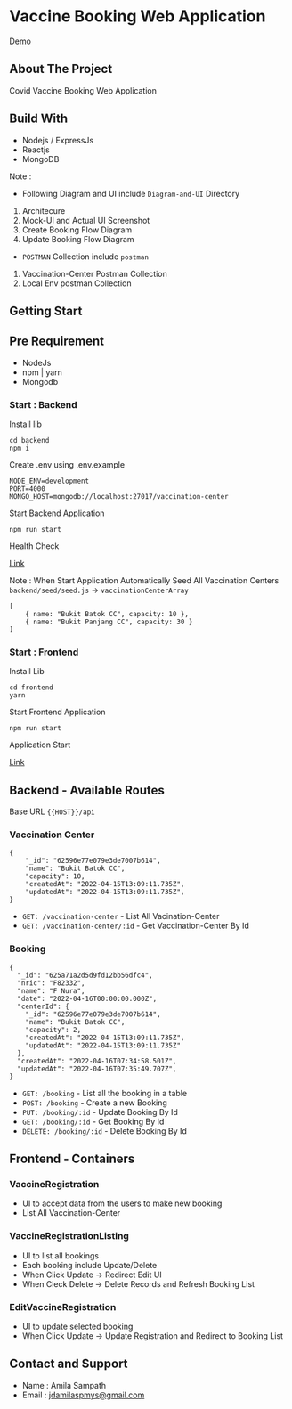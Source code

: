 # Vaccine Booking Web Application 

[Demo](http://localhost:3000)

## About The Project 

Covid Vaccine Booking Web Application 

## Build With 

- Nodejs / ExpressJs 
- Reactjs 
- MongoDB

Note : 

- Following Diagram and UI include `Diagram-and-UI` Directory 
1. Architecure
2. Mock-UI and Actual UI Screenshot 
3. Create Booking Flow Diagram 
4. Update Booking Flow Diagram 


- `POSTMAN` Collection include `postman` 
1. Vaccination-Center Postman Collection 
2. Local Env postman Collection 

## Getting Start 

## Pre Requirement 

- NodeJs 
- npm | yarn 
- Mongodb 

### Start : Backend 

Install lib 
```
cd backend 
npm i 
```
Create .env using .env.example 
```
NODE_ENV=development
PORT=4000
MONGO_HOST=mongodb://localhost:27017/vaccination-center
```
Start Backend Application 
```
npm run start 
```
Health Check 

[Link](http://localhost:4000/api/health-check)

Note : When Start Application Automatically Seed All Vaccination Centers 
`backend/seed/seed.js` -> `vaccinationCenterArray` 
```
[
    { name: "Bukit Batok CC", capacity: 10 },
    { name: "Bukit Panjang CC", capacity: 30 }
] 
```

### Start : Frontend  
Install Lib 
```
cd frontend
yarn
```
Start Frontend Application 
```
npm run start
```
Application Start 

[Link](http://localhost:3000)

## Backend - Available Routes 

Base URL `{{HOST}}/api`

### Vaccination Center 
```
{
    "_id": "62596e77e079e3de7007b614",
    "name": "Bukit Batok CC",
    "capacity": 10,
    "createdAt": "2022-04-15T13:09:11.735Z",
    "updatedAt": "2022-04-15T13:09:11.735Z",
}
```
- `GET: /vaccination-center` - List All Vacination-Center 
- `GET: /vaccination-center/:id` - Get Vaccination-Center By Id 

### Booking 
```
{
  "_id": "625a71a2d5d9fd12bb56dfc4",
  "nric": "F82332",
  "name": "F Nura",
  "date": "2022-04-16T00:00:00.000Z",
  "centerId": {
    "_id": "62596e77e079e3de7007b614",
    "name": "Bukit Batok CC",
    "capacity": 2,
    "createdAt": "2022-04-15T13:09:11.735Z",
    "updatedAt": "2022-04-15T13:09:11.735Z"
  },
  "createdAt": "2022-04-16T07:34:58.501Z",
  "updatedAt": "2022-04-16T07:35:49.707Z",
}
```
- `GET: /booking` - List all the booking in a table
- `POST: /booking` - Create a new Booking
- `PUT: /booking/:id` - Update Booking By Id
- `GET: /booking/:id` - Get Booking By Id
- `DELETE: /booking/:id` - Delete Booking By Id

## Frontend - Containers

### VaccineRegistration
-  UI to accept data from the users to make new booking
-  List All Vaccination-Center

### VaccineRegistrationListing
- UI to list all bookings
- Each booking include Update/Delete 
- When Click Update -> Redirect Edit UI
- When Cleck Delete -> Delete Records and Refresh Booking List 

### EditVaccineRegistration
- UI to update selected booking 
- When Click Update -> Update Registration and Redirect to Booking List 


## Contact and Support 
- Name : Amila Sampath 
- Email : jdamilaspmys@gmail.com 

